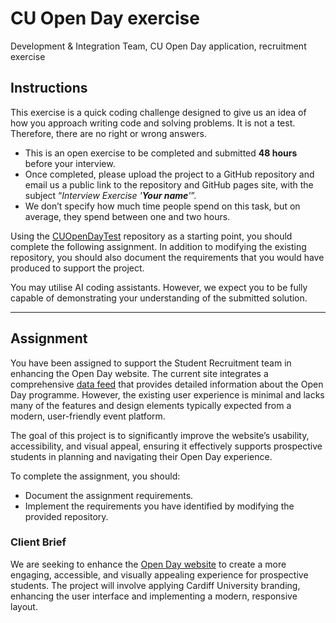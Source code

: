 # CU Open Day exercise  
Development & Integration Team, CU Open Day application, recruitment exercise  

## Instructions

This exercise is a quick coding challenge designed to give us an idea of how you approach writing code and solving problems. It is not a test. Therefore, there are no right or wrong answers. 

* This is an open exercise to be completed and submitted **48 hours** before your interview. 
* Once completed, please upload the project to a GitHub repository and email us a public link to the repository and GitHub pages site, with the subject “*Interview Exercise '**Your name**'*”. 
* We don’t specify how much time people spend on this task, but on average, they spend between one and two hours.

Using the [CUOpenDayTest](https://github.com/CardiffUniversityUITGB/CUOpenDayTest) repository as a starting point, you should complete the following assignment. In addition to modifying the existing repository, you should also document the requirements that you would have produced to support the project.

You may utilise AI coding assistants. However, we expect you to be fully capable of demonstrating your understanding of the submitted solution.

---

## Assignment

You have been assigned to support the Student Recruitment team in enhancing the Open Day website. The current site integrates a comprehensive [data feed](https://cardiffuniversityuitgb.github.io/CUOpenDayTest/api/OpenDay.json) that provides detailed information about the Open Day programme. However, the existing user experience is minimal and lacks many of the features and design elements typically expected from a modern, user-friendly event platform.

The goal of this project is to significantly improve the website’s usability, accessibility, and visual appeal, ensuring it effectively supports prospective students in planning and navigating their Open Day experience.

To complete the assignment, you should:
* Document the assignment requirements.
* Implement the requirements you have identified by modifying the provided repository.

### Client Brief

We are seeking to enhance the [Open Day website](https://cardiffuniversityuitgb.github.io/CUOpenDayTest/) to create a more engaging, accessible, and visually appealing experience for prospective students. The project will involve applying Cardiff University branding, enhancing the user interface and implementing a modern, responsive layout. 
